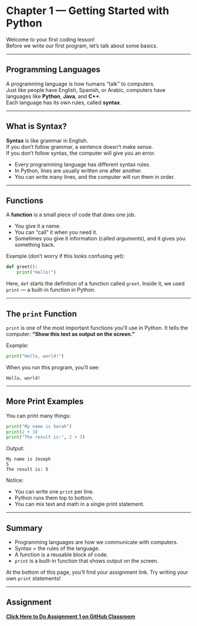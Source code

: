 # Chapter 1 — Getting Started with Python

Welcome to your first coding lesson!  
Before we write our first program, let’s talk about some basics.

---

## Programming Languages
A programming language is how humans “talk” to computers.  
Just like people have English, Spanish, or Arabic, computers have languages like **Python**, **Java**, and **C++**.  
Each language has its own rules, called **syntax**.

---

## What is Syntax?
**Syntax** is like grammar in English.  
If you don’t follow grammar, a sentence doesn’t make sense.  
If you don’t follow syntax, the computer will give you an error.

- Every programming language has different syntax rules.  
- In Python, lines are usually written one after another.  
- You can write many lines, and the computer will run them in order.  

---

## Functions
A **function** is a small piece of code that does one job.  
- You give it a name.  
- You can “call” it when you need it.  
- Sometimes you give it information (called *arguments*), and it gives you something back.  

Example (don’t worry if this looks confusing yet):
```python
def greet():
    print("Hello!")
````

Here, `def` starts the definition of a function called `greet`.
Inside it, we used `print` — a built-in function in Python.

---

## The `print` Function

`print` is one of the most important functions you’ll use in Python.
It tells the computer: **“Show this text as output on the screen.”**

Example:

```python
print("Hello, world!")
```

When you run this program, you’ll see:

```
Hello, world!
```

---

## More Print Examples

You can print many things:

```python
print("My name is Sarah")
print(2 + 3)
print("The result is:", 2 + 3)
```

Output:

```
My name is Joseph
5
The result is: 5
```

Notice:

* You can write one `print` per line.
* Python runs them top to bottom.
* You can mix text and math in a single print statement.

---

## Summary

* Programming languages are how we communicate with computers.
* Syntax = the rules of the language.
* A function is a reusable block of code.
* `print` is a built-in function that shows output on the screen.

At the bottom of this page, you’ll find your assignment link.
Try writing your own `print` statements!

---

## Assignment

[**Click Here to Do Assignment 1 on GitHub Classroom**](https://classroom.github.com/a/vRnEQcgA)
